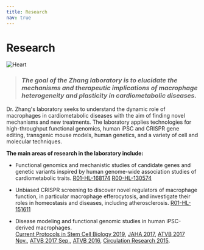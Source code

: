 ```yaml
---
title: Research
nav: true
---
```


# **Research**  
<div> 
  <img src="{{ '/images/Heart2.gif' | absolute_url }}" alt="Heart" >
</div> 
    
>### _The goal of the Zhang laboratory is to elucidate the mechanisms and therapeutic implications of macrophage heterogeneity and plasticity in cardiometabolic diseases._  

Dr. Zhang's laboratory seeks to understand the dynamic role of macrophages in cardiometabolic diseases with the aim of finding novel mechanisms and new treatments. The laboratory applies technologies for high-throughput functional genomics, human iPSC and CRISPR gene editing, transgenic mouse models, human genetics, and a variety of cell and molecular techniques. 

**The main areas of research in the laboratory include:**        

* Functional genomics and mechanistic studies of candidate genes and genetic variants inspired by human genome-wide association studies of cardiometabolic traits. [R01-HL-168174](https://reporter.nih.gov/search/zQE0vAern0yY4dtpLdbNag/project-details/10639274) [R00-HL-130574](https://projectreporter.nih.gov/project_info_description.cfm?aid=9765372&icde=49755340&ddparam=&ddvalue=&ddsub=&cr=1&csb=default&cs=ASC&pball=)        

* Unbiased CRISPR screening to discover novel regulators of macrophage function, in particular macrophage efferocytosis, and investigate their roles in homeostasis and diseases, including atherosclerosis. [R01-HL-151611](https://projectreporter.nih.gov/project_info_description.cfm?aid=9945435&icde=49996451&ddparam=&ddvalue=&ddsub=&cr=2&csb=default&cs=ASC&pball=)      

* Disease modeling and functional genomic studies in human iPSC-derived macrophages.          
[Current Protocols in Stem Cell Biology 2019](https://currentprotocols.onlinelibrary.wiley.com/doi/full/10.1002/cpsc.74), [JAHA 2017](https://www.ahajournals.org/doi/full/10.1161/JAHA.117.007431?url_ver=Z39.88-2003&rfr_id=ori:rid:crossref.org&rfr_dat=cr_pub%3dpubmed), [ATVB 2017 Nov.](https://www.ncbi.nlm.nih.gov/pmc/articles/PMC5687272/), [ATVB 2017 Sep.](https://www.ncbi.nlm.nih.gov/pmc/articles/PMC5659288/), [ATVB 2016](https://www.ncbi.nlm.nih.gov/pmc/articles/PMC4919157/), [Circulation Research 2015](https://www.ncbi.nlm.nih.gov/pmc/articles/PMC4565503/).    



